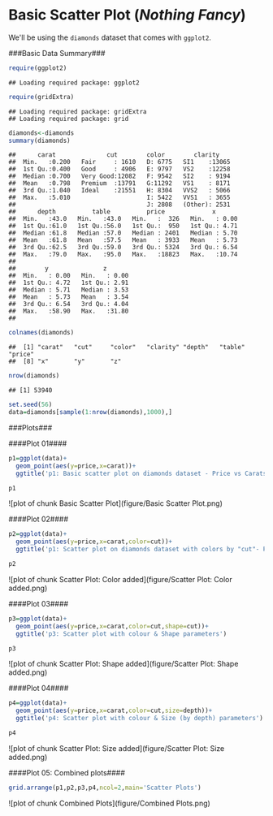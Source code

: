 Basic Scatter Plot (*Nothing Fancy*)
====================================

We'll be using the `diamonds` dataset that comes with `ggplot2`.

###Basic Data Summary###

```r
require(ggplot2)
```

```
## Loading required package: ggplot2
```

```r
require(gridExtra)
```

```
## Loading required package: gridExtra
## Loading required package: grid
```

```r
diamonds<-diamonds
summary(diamonds)
```

```
##      carat              cut        color        clarity     
##  Min.   :0.200   Fair     : 1610   D: 6775   SI1    :13065  
##  1st Qu.:0.400   Good     : 4906   E: 9797   VS2    :12258  
##  Median :0.700   Very Good:12082   F: 9542   SI2    : 9194  
##  Mean   :0.798   Premium  :13791   G:11292   VS1    : 8171  
##  3rd Qu.:1.040   Ideal    :21551   H: 8304   VVS2   : 5066  
##  Max.   :5.010                     I: 5422   VVS1   : 3655  
##                                    J: 2808   (Other): 2531  
##      depth          table          price             x        
##  Min.   :43.0   Min.   :43.0   Min.   :  326   Min.   : 0.00  
##  1st Qu.:61.0   1st Qu.:56.0   1st Qu.:  950   1st Qu.: 4.71  
##  Median :61.8   Median :57.0   Median : 2401   Median : 5.70  
##  Mean   :61.8   Mean   :57.5   Mean   : 3933   Mean   : 5.73  
##  3rd Qu.:62.5   3rd Qu.:59.0   3rd Qu.: 5324   3rd Qu.: 6.54  
##  Max.   :79.0   Max.   :95.0   Max.   :18823   Max.   :10.74  
##                                                               
##        y               z        
##  Min.   : 0.00   Min.   : 0.00  
##  1st Qu.: 4.72   1st Qu.: 2.91  
##  Median : 5.71   Median : 3.53  
##  Mean   : 5.73   Mean   : 3.54  
##  3rd Qu.: 6.54   3rd Qu.: 4.04  
##  Max.   :58.90   Max.   :31.80  
## 
```

```r
colnames(diamonds)
```

```
##  [1] "carat"   "cut"     "color"   "clarity" "depth"   "table"   "price"  
##  [8] "x"       "y"       "z"
```

```r
nrow(diamonds)
```

```
## [1] 53940
```

```r
set.seed(56)
data=diamonds[sample(1:nrow(diamonds),1000),]
```


###Plots###

####Plot 01####


```r
p1=ggplot(data)+
  geom_point(aes(y=price,x=carat))+
  ggtitle('p1: Basic scatter plot on diamonds dataset - Price vs Carats')

p1
```

![plot of chunk Basic Scatter Plot](figure/Basic Scatter Plot.png) 

####Plot 02####


```r
p2=ggplot(data)+
  geom_point(aes(y=price,x=carat,color=cut))+
  ggtitle('p1: Scatter plot on diamonds dataset with colors by "cut"- Price vs Carats')

p2
```

![plot of chunk Scatter Plot: Color added](figure/Scatter Plot: Color added.png) 

####Plot 03####


```r
p3=ggplot(data)+
  geom_point(aes(y=price,x=carat,color=cut,shape=cut))+
  ggtitle('p3: Scatter plot with colour & Shape parameters')

p3
```

![plot of chunk Scatter Plot: Shape added](figure/Scatter Plot: Shape added.png) 

####Plot 04####


```r
p4=ggplot(data)+
  geom_point(aes(y=price,x=carat,color=cut,size=depth))+
  ggtitle('p4: Scatter plot with colour & Size (by depth) parameters')

p4
```

![plot of chunk Scatter Plot: Size added](figure/Scatter Plot: Size added.png) 

####Plot 05: Combined plots####


```r
grid.arrange(p1,p2,p3,p4,ncol=2,main='Scatter Plots')
```

![plot of chunk Combined Plots](figure/Combined Plots.png) 
